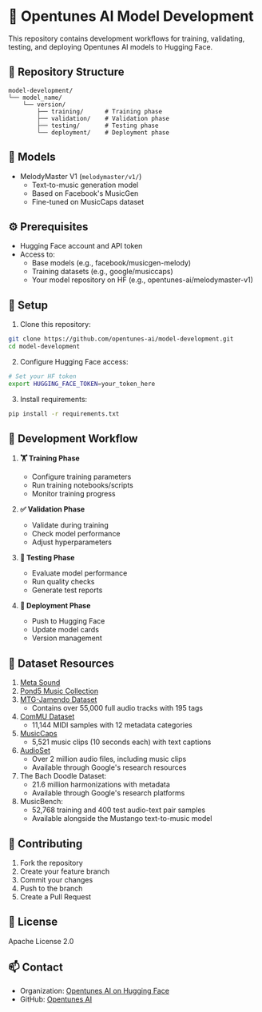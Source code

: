 # 🎵 Opentunes AI Model Development

This repository contains development workflows for training, validating, testing, and deploying Opentunes AI models to Hugging Face.

## 📁 Repository Structure
```
model-development/
└── model_name/
    └── version/
        ├── training/      # Training phase
        ├── validation/    # Validation phase
        ├── testing/       # Testing phase
        └── deployment/    # Deployment phase
```

## 🤖 Models
- MelodyMaster V1 (`melodymaster/v1/`)
  - Text-to-music generation model
  - Based on Facebook's MusicGen
  - Fine-tuned on MusicCaps dataset

## ⚙️ Prerequisites
- Hugging Face account and API token
- Access to:
  - Base models (e.g., facebook/musicgen-melody)
  - Training datasets (e.g., google/musiccaps)
  - Your model repository on HF (e.g., opentunes-ai/melodymaster-v1)

## 🚀 Setup
1. Clone this repository:
```bash
git clone https://github.com/opentunes-ai/model-development.git
cd model-development
```

2. Configure Hugging Face access:
```bash
# Set your HF token
export HUGGING_FACE_TOKEN=your_token_here
```

3. Install requirements:
```bash
pip install -r requirements.txt
```

## 🔄 Development Workflow
1. **🏋️ Training Phase**
   - Configure training parameters
   - Run training notebooks/scripts
   - Monitor training progress

2. **✅ Validation Phase**
   - Validate during training
   - Check model performance
   - Adjust hyperparameters

3. **🧪 Testing Phase**
   - Evaluate model performance
   - Run quality checks
   - Generate test reports

4. **🚀 Deployment Phase**
   - Push to Hugging Face
   - Update model cards
   - Version management

## 🤝 Dataset Resources
1. [Meta Sound ](https://www.facebook.com/sound)
2. [Pond5 Music Collection ](https://www.pond5.com/)
3. [MTG-Jamendo Dataset]( https://github.com/MTG/mtg-jamendo-dataset)
   - Contains over 55,000 full audio tracks with 195 tags
4. [ComMU Dataset](https://pozalabs.github.io/ComMU/)
   - 11,144 MIDI samples with 12 metadata categories
5. [MusicCaps](https://huggingface.co/datasets/google/MusicCaps)
   - 5,521 music clips (10 seconds each) with text captions
6. [AudioSet](https://research.google.com/audioset/)
   - Over 2 million audio files, including music clips
   - Available through Google's research resources
7. The Bach Doodle Dataset:
   - 21.6 million harmonizations with metadata
   - Available through Google's research platforms
8. MusicBench:
   - 52,768 training and 400 test audio-text pair samples
   - Available alongside the Mustango text-to-music model
     
## 🤝 Contributing
1. Fork the repository
2. Create your feature branch
3. Commit your changes
4. Push to the branch
5. Create a Pull Request

## 📄 License

Apache License 2.0

## 📫 Contact

- Organization: [Opentunes AI on Hugging Face](https://huggingface.co/opentunes-ai)
- GitHub: [Opentunes AI](https://github.com/opentunes-ai)
